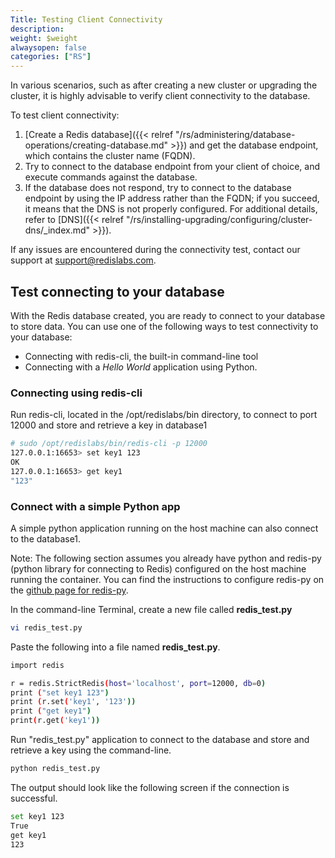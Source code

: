 ```yaml
---
Title: Testing Client Connectivity
description: 
weight: $weight
alwaysopen: false
categories: ["RS"]
---
```

In various scenarios, such as after creating a new cluster or upgrading
the cluster, it is highly advisable to verify client connectivity to the
database.

To test client connectivity:

1. [Create a Redis database]({{< relref "/rs/administering/database-operations/creating-database.md" >}}) and get the database endpoint, which
    contains the cluster name (FQDN).
1. Try to connect to the database endpoint from your client of choice,
    and execute commands against the database.
1. If the database does not respond, try to connect to the database
    endpoint by using the IP address rather than the FQDN; if you
    succeed, it means that the DNS is not properly configured. For
    additional details, refer to
    [DNS]({{< relref "/rs/installing-upgrading/configuring/cluster-dns/_index.md" >}}).

If any issues are encountered during the connectivity test, contact our
support at <support@redislabs.com>.

## Test connecting to your database

With the Redis database created, you are ready to connect to your
database to store data. You can use one of the following ways to test
connectivity to your database:

- Connecting with redis-cli, the built-in command-line tool
- Connecting with a _Hello World_ application using Python.

### Connecting using redis-cli

Run redis-cli, located in the /opt/redislabs/bin directory, to connect
to port 12000 and store and retrieve a key in database1

```sh
# sudo /opt/redislabs/bin/redis-cli -p 12000
127.0.0.1:16653> set key1 123
OK
127.0.0.1:16653> get key1
"123"
```

### Connect with a simple Python app

A simple python application running on the host machine can also connect
to the database1.

Note: The following section assumes you already have python and redis-py
(python library for connecting to Redis) configured on the host machine
running the container. You can find the instructions to configure
redis-py on the [github page for
redis-py](https://github.com/andymccurdy/redis-py).

In the command-line Terminal, create a new file called
**redis_test.py**

```sh
vi redis_test.py
```

Paste the following into a file named **redis_test.py**.

```sh
import redis

r = redis.StrictRedis(host='localhost', port=12000, db=0)
print ("set key1 123")
print (r.set('key1', '123'))
print ("get key1")
print(r.get('key1'))
```

Run "redis_test.py" application to connect to the database and store
and retrieve a key using the command-line.

```sh
python redis_test.py
```

The output should look like the following screen if the connection is
successful.

```sh
set key1 123
True
get key1
123
```
